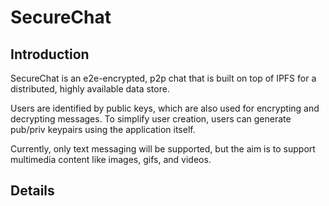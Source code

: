 # SecureChat

## Introduction

SecureChat is an e2e-encrypted, p2p chat that is built on top of IPFS for a distributed, highly available data store.

Users are identified by public keys, which are also used for encrypting and decrypting messages.  To simplify user creation, users can generate pub/priv keypairs using the application itself.

Currently, only text messaging will be supported, but the aim is to support multimedia content like images, gifs, and videos.

## Details
